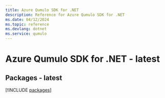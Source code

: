```yaml
---
title: Azure Qumulo SDK for .NET
description: Reference for Azure Qumulo SDK for .NET
ms.date: 04/12/2024
ms.topic: reference
ms.devlang: dotnet
ms.service: qumulo
---
```

# Azure Qumulo SDK for .NET - latest
## Packages - latest
[!INCLUDE [packages](qumulo-index.md)]